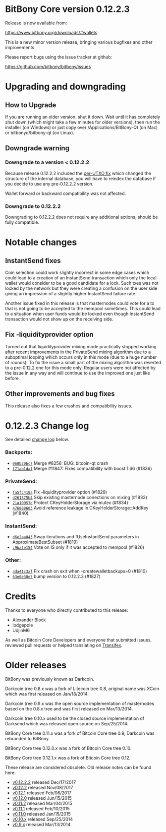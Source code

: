 BitBony Core version 0.12.2.3
==========================

Release is now available from:

  <https://www.bitbony.org/downloads/#wallets>

This is a new minor version release, bringing various bugfixes and other
improvements.

Please report bugs using the issue tracker at github:

  <https://github.com/bitbony/bitbony/issues>


Upgrading and downgrading
=========================

How to Upgrade
--------------

If you are running an older version, shut it down. Wait until it has completely
shut down (which might take a few minutes for older versions), then run the
installer (on Windows) or just copy over /Applications/BitBony-Qt (on Mac) or
bitbonyd/bitbony-qt (on Linux).

Downgrade warning
-----------------

### Downgrade to a version < 0.12.2.2

Because release 0.12.2.2 included the [per-UTXO fix](release-notes/bitbony/release-notes-0.12.2.2.md#per-utxo-fix)
which changed the structure of the internal database, you will have to reindex
the database if you decide to use any pre-0.12.2.2 version.

Wallet forward or backward compatibility was not affected.

### Downgrade to 0.12.2.2

Downgrading to 0.12.2.2 does not require any additional actions, should be
fully compatible.

Notable changes
===============

InstantSend fixes
-----------------

Coin selection could work slightly incorrect in some edge cases which could
lead to a creation of an InstantSend transaction which only the local wallet
would consider to be a good candidate for a lock. Such txes was not locked by
the network but they were creating a confusion on the user side giving an
impression of a slightly higher InstantSend failure rate.

Another issue fixed in this release is that masternodes could vote for a tx
that is not going to be accepted to the mempool sometimes. This could lead to
a situation when user funds would be locked even though InstantSend transaction
would not show up on the receiving side.

Fix -liquidityprovider option
-----------------------------

Turned out that liquidityprovider mixing mode practically stopped working after
recent improvements in the PrivateSend mixing algorithm due to a suboptimal
looping which occurs only in this mode (due to a huge number of rounds). To fix
the issue a small part of the mixing algorithm was reverted to a pre-0.12.2 one
for this mode only. Regular users were not affected by the issue in any way and
will continue to use the improved one just like before.

Other improvements and bug fixes
--------------------------------

This release also fixes a few crashes and compatibility issues.


0.12.2.3 Change log
===================

See detailed [change log](https://github.com/bitbony/bitbony/compare/v0.12.2.2...bitbony:v0.12.2.3) below.

### Backports:
- [`068b20bc7`](https://github.com/bitbony/bitbony/commit/068b20bc7) Merge #8256: BUG: bitcoin-qt crash
- [`f71ab1daf`](https://github.com/bitbony/bitbony/commit/f71ab1daf) Merge #11847: Fixes compatibility with boost 1.66 (#1836)

### PrivateSend:
- [`fa5fc418a`](https://github.com/bitbony/bitbony/commit/fa5fc418a) Fix -liquidityprovider option (#1829)
- [`d261575b4`](https://github.com/bitbony/bitbony/commit/d261575b4) Skip existing masternode conections on mixing (#1833)
- [`21a10057d`](https://github.com/bitbony/bitbony/commit/21a10057d) Protect CKeyHolderStorage via mutex (#1834)
- [`476888683`](https://github.com/bitbony/bitbony/commit/476888683) Avoid reference leakage in CKeyHolderStorage::AddKey (#1840)

### InstantSend:
- [`d6e2aa843`](https://github.com/bitbony/bitbony/commit/d6e2aa843) Swap iterations and fUseInstantSend parameters in ApproximateBestSubset (#1819)
- [`c9bafe154`](https://github.com/bitbony/bitbony/commit/c9bafe154) Vote on IS only if it was accepted to mempool (#1826)

### Other:
- [`ada41c3af`](https://github.com/bitbony/bitbony/commit/ada41c3af) Fix crash on exit when -createwalletbackups=0 (#1810)
- [`63e0e30e3`](https://github.com/bitbony/bitbony/commit/63e0e30e3) bump version to 0.12.2.3 (#1827)

Credits
=======

Thanks to everyone who directly contributed to this release:

- Alexander Block
- lodgepole
- UdjinM6

As well as Bitcoin Core Developers and everyone that submitted issues,
reviewed pull requests or helped translating on
[Transifex](https://www.transifex.com/projects/p/bitbony/).


Older releases
==============

BitBony was previously known as Darkcoin.

Darkcoin tree 0.8.x was a fork of Litecoin tree 0.8, original name was XCoin
which was first released on Jan/18/2014.

Darkcoin tree 0.9.x was the open source implementation of masternodes based on
the 0.8.x tree and was first released on Mar/13/2014.

Darkcoin tree 0.10.x used to be the closed source implementation of Darksend
which was released open source on Sep/25/2014.

BitBony Core tree 0.11.x was a fork of Bitcoin Core tree 0.9,
Darkcoin was rebranded to BitBony.

BitBony Core tree 0.12.0.x was a fork of Bitcoin Core tree 0.10.

BitBony Core tree 0.12.1.x was a fork of Bitcoin Core tree 0.12.

These release are considered obsolete. Old release notes can be found here:

- [v0.12.2.2](release-notes/bitbony/release-notes-0.12.2.2.md) released Dec/17/2017
- [v0.12.2](release-notes/bitbony/release-notes-0.12.2.md) released Nov/08/2017
- [v0.12.1](release-notes/bitbony/release-notes-0.12.1.md) released Feb/06/2017
- [v0.12.0](release-notes/bitbony/release-notes-0.12.0.md) released Jun/15/2015
- [v0.11.2](release-notes/bitbony/release-notes-0.11.2.md) released Mar/04/2015
- [v0.11.1](release-notes/bitbony/release-notes-0.11.1.md) released Feb/10/2015
- [v0.11.0](release-notes/bitbony/release-notes-0.11.0.md) released Jan/15/2015
- [v0.10.x](release-notes/bitbony/release-notes-0.10.0.md) released Sep/25/2014
- [v0.9.x](release-notes/bitbony/release-notes-0.9.0.md) released Mar/13/2014


